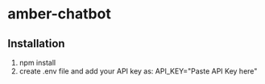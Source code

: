 # amber-chatbot
## Installation
1. npm install
2. create .env file and add your API key as:
     API_KEY="Paste API Key here"
